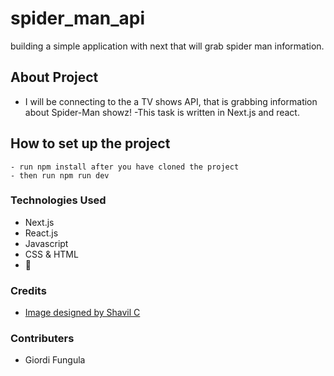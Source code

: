 # spider_man_api
building a simple application with next that will grab spider man information.

## About Project
- I will be connecting to the a TV shows API, that is grabbing information about Spider-Man showz!
-This task is written in Next.js and react.

## How to set up the project
    - run npm install after you have cloned the project
    - then run npm run dev

### Technologies Used
- Next.js
- React.js
- Javascript
- CSS & HTML
- 💓  

### Credits
- [Image designed by Shavil C](https://www.behance.net/wintergraphix) 

### Contributers
- Giordi Fungula